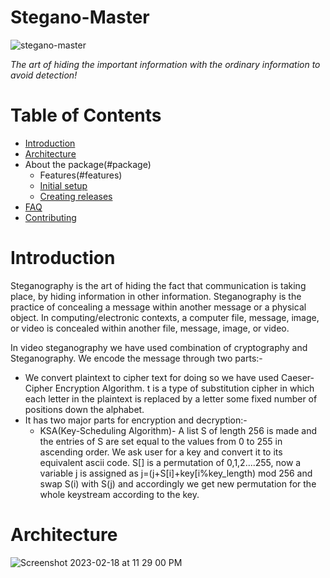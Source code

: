 # Stegano-Master

![stegano-master](https://user-images.githubusercontent.com/77115883/219879947-d524012a-63b5-47ee-9632-daad2e168e39.jpeg)


*The art of hiding the important information with the ordinary information to avoid detection!*

# Table of Contents

- [Introduction](#introduction)
- [Architecture](#architecture)
- About the package(#package)
  - Features(#features)
  - [Initial setup](#initial-setup)
  - [Creating releases](#creating-releases)
- [FAQ](#faq)
- [Contributing](#contributing)


# Introduction

Steganography is the art of hiding the fact that communication is taking place, by hiding information in other information. Steganography is the practice of concealing a message within another message or a physical object. In computing/electronic contexts, a computer file, message, image, or video is concealed within another file, message, image, or video. 

In video steganography we have used combination of cryptography and Steganography. We encode the message through two parts:-

- We convert plaintext to cipher text for doing so we have used Caeser-Cipher Encryption Algorithm. t is a type of substitution cipher in which each letter in the plaintext is replaced by a letter some fixed number of positions down the alphabet. 
- It has two major parts for encryption and decryption:-
  - KSA(Key-Scheduling Algorithm)- A list S of length 256 is made and the entries of S are set equal to the values from 0 to 255 in ascending order. We ask user for a key and convert it to its equivalent ascii code. S[] is a permutation of 0,1,2....255, now a variable j is assigned as j=(j+S[i]+key[i%key_length) mod 256 and swap S(i) with S(j) and accordingly we get new permutation for the whole keystream according to the key.
 

# Architecture

![Screenshot 2023-02-18 at 11 29 00 PM](https://user-images.githubusercontent.com/77115883/219881271-e892fc18-7b9b-4b9c-9186-81949a7ba31a.jpg)


